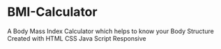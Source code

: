 # BMI-Calculator
A Body Mass Index Calculator which helps to know your Body Structure
Created with 
HTML
CSS
Java Script
Responsive
